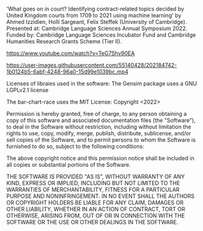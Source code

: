 'What goes on in court? Identifying contract-related topics decided by United Kingdom courts from 1709 to 2021 using machine learning' by Ahmed Izzidien, Holli Sargeant, Felix Steffek (University of Cambridge). Presented at: Cambridge Language Sciences Annual Symposium 2022.
Funded by: Cambridge Language Sciences Incubator Fund and Cambridge Humanities Research Grants Scheme (Tier II).

https://www.youtube.com/watch?v=TeG7Shv90EA

https://user-images.githubusercontent.com/55140428/202184742-1b0124b5-6abf-4248-96a0-15d99e1039bc.mp4

Licenses of libraies used in the software: 
The Gensim package uses a GNU LGPLv2.1 license

The bar-chart-race uses the MIT License:
<MIT License> Copyright <2022> 

Permission is hereby granted, free of charge, to any person obtaining a copy of this software and associated documentation files (the "Software"), to deal in the Software without restriction, including without limitation the rights to use, copy, modify, merge, publish, distribute, sublicense, and/or sell copies of the Software, and to permit persons to whom the Software is furnished to do so, subject to the following conditions:

The above copyright notice and this permission notice shall be included in all copies or substantial portions of the Software.

THE SOFTWARE IS PROVIDED "AS IS", WITHOUT WARRANTY OF ANY KIND, EXPRESS OR IMPLIED, INCLUDING BUT NOT LIMITED TO THE WARRANTIES OF MERCHANTABILITY, FITNESS FOR A PARTICULAR PURPOSE AND NONINFRINGEMENT. IN NO EVENT SHALL THE AUTHORS OR COPYRIGHT HOLDERS BE LIABLE FOR ANY CLAIM, DAMAGES OR OTHER LIABILITY, WHETHER IN AN ACTION OF CONTRACT, TORT OR OTHERWISE, ARISING FROM, OUT OF OR IN CONNECTION WITH THE SOFTWARE OR THE USE OR OTHER DEALINGS IN THE SOFTWARE.
